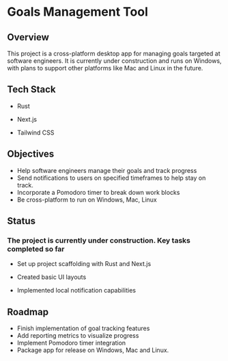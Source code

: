 # Goals Management Tool

## Overview

This project is a cross-platform desktop app for managing goals targeted at software engineers. It is currently under construction and runs on Windows, with plans to support other platforms like Mac and Linux in the future.

## Tech Stack

- Rust

- Next.js

- Tailwind CSS

## Objectives

- Help software engineers manage their goals and track progress
- Send notifications to users on specified timeframes to help stay on track.
- Incorporate a Pomodoro timer to break down work blocks
- Be cross-platform to run on Windows, Mac, Linux

## Status

### The project is currently under construction. Key tasks completed so far

- Set up project scaffolding with Rust and Next.js
- Created basic UI layouts

- Implemented local notification capabilities

## Roadmap

- Finish implementation of goal tracking features
- Add reporting metrics to visualize progress
- Implement Pomodoro timer integration
- Package app for release on Windows, Mac and Linux.
